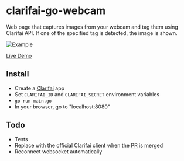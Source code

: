 # clarifai-go-webcam
Web page that captures images from your webcam and tag them using Clarifai API. If one of the specified tag is detected, the image is shown.

![Example](https://dl.dropboxusercontent.com/u/45971143/clarifai-go-webcam.png)

[Live Demo](https://clarifai-go-webcam.herokuapp.com/)

## Install
- Create a [Clarifai](https://developer.clarifai.com/account/applications/) app
- Set `CLARIFAI_ID` and `CLARIFAI_SECRET` environment variables
- `go run main.go`
- In your browser, go to "localhost:8080"

## Todo
- Tests
- Replace with the official Clarifai client when the [PR](https://github.com/Clarifai/clarifai-go/pull/6) is merged
- Reconnect websocket automatically

